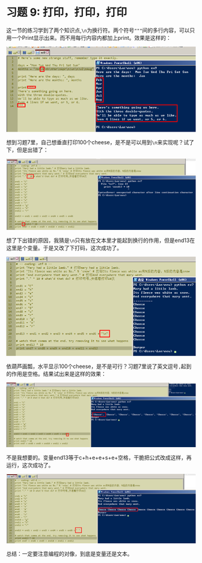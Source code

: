 # 习题 9: 打印，打印，打印

这一节的练习学到了两个知识点,```\n```为换行符。两个符号```"""```间的多行内容，可以只用一个Print显示出来。而不用每行内容内都加上print。效果是这样的：

![](ex91.png)

想到习题7里，自己想垂直打印100个cheese，是不是可以用到```\n```来实现呢？试了下，但是出错了：

![](ex92.png)

想了下出错的原因，我猜是```\n```只有放在文本里才能起到换行的作用，但是end13在这里是个变量。于是又改了下打码，这次成功了。

![](ex93.png)

依葫芦画瓢，水平显示100个cheese，是不是可行？习题7里说了英文逗号```,```起到的作用是空格。结果试出来是这样的效果：

![](ex94.png)

不是我想要的。变量end13等于c+h+e+e+s+e+空格，干脆把公式改成这样，再运行，这次成功了。

![](ex95.png)


总结：一定要注意编程的对像，到底是变量还是文本。